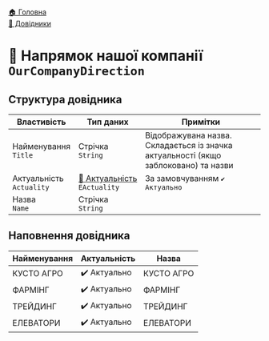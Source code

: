 ﻿[🏠 Головна](../README.MD)  
[📘 Довідники](./README.MD)  

# 📘 Напрямок нашої компанії `OurCompanyDirection`

## Структура довідника
| Властивість | Тип даних | Примітки |
|---|---|---|
| Найменування </br> `Title` | Стрічка </br> `String` | Відображувана назва. Складається із значка актуальності (якщо заблоковано) та назви  |
| Актуальність </br> `Actuality` | [🎲 Актуальність](../Enums/EActuality.md) </br> `EActuality` | За замовчуванням `✔️ Актуально` |
| Назва </br> `Name` | Стрічка </br> `String` |  |


## Наповнення довідника
| Найменування | Актуальність | Назва |
|---|---|---|
| КУСТО АГРО | ✔️ Актуально | КУСТО АГРО | 
| ФАРМІНГ | ✔️ Актуально | ФАРМІНГ | 
| ТРЕЙДИНГ | ✔️ Актуально | ТРЕЙДИНГ | 
| ЕЛЕВАТОРИ | ✔️ Актуально | ЕЛЕВАТОРИ | 